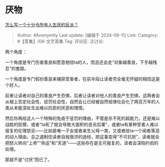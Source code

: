 # 厌物
[怎么写一个十分令所有人生厌的反派？](https://www.zhihu.com/question/610252896/answer/3621924613)

> Author: #Anonymity
> Last update: [编辑于 2024-09-11]
> Link:
> Category: #【答集】/08-文艺答集 
> Tag: 
> 评论区:
> 泛讨论:

两个角度：

一个角度是专门伤害善良和愿意相信ta的人，而且还会走“对象越善良，下手越残忍”的套路。

一个角度是专门假扮善良来捕获受害者，在前半段让读者完全毫无怀疑的相信这是个好人。

前者让读者对自己的善良产生恐惧，后者让读者对他人的善良产生恐惧，这两者会从根上否定社会性、惩罚社会性，自然会让已经被自然规律社会化了两百万年的人类从本能深处生出难以抗拒的厌恶和憎恨。

然后你再给这人一个特殊的免疫于惩罚的理由，不管是杀不死的超能力，还是难以战胜的狡猾，或者“ta死了就会导致大面积的恶劣后果”，或者ta有某种受害人难以报复的伦理禁忌——比如是唯一子女或者亲生父母一类，又或者给ta一个闻者落泪的动人理由，总之遏制住读者自我救济的途经，把这事变得“不可抗拒”，读者就会把怒火转向“上帝”“命运”和“天道”——这些存在是无可报复的，读者会深陷约伯的处境。

那就不是“讨厌”而已了。